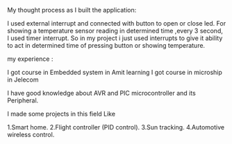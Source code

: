 My thought process as I built the application: 

I used external interrupt and connected with button to open or close led.
For showing a temperature sensor reading in determined time ,every 3 second, I used timer interrupt.
So in my project i just used interrupts to give it ability to act in determined time of pressing button or showing temperature.

my experience :

I got course in Embedded system in Amit learning
I got course in microship in Jelecom

I have good knowledge about AVR and PIC microcontroller and its Peripheral.

I made some projects in this field Like

1.Smart home.
2.Flight controller (PID control).
3.Sun tracking.
4.Automotive wireless control.
